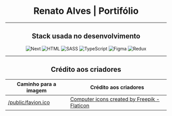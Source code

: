<div align="center">
  <h1>Renato Alves | Portifólio</h1>
  <hr />

  <h2>Stack usada no desenvolvimento</h2>
  <div>
    <img src="https://skillicons.dev/icons?i=next" title="Next" />
    <img src="https://skillicons.dev/icons?i=html" title="HTML" />
    <img src="https://skillicons.dev/icons?i=sass" title="SASS" />
    <img src="https://skillicons.dev/icons?i=ts" title="TypeScript" />
    <img src="https://skillicons.dev/icons?i=figma" title="Figma" />
    <img src="https://skillicons.dev/icons?i=redux" title="Redux" />
  </div>
  <hr/>

  <h2>Crédito aos criadores</h2>
  
  Caminho para a imagem | Crédito aos criadores
  --- | ---
  <a target="_blank" rel="noopener" href="https://github.com/rena02to/portifolio/blob/main/public/images/hacker.png">/public/favion.ico</a> | <a href="https://www.flaticon.com/free-icon/hacker_924915?term=computer&page=1&position=22&origin=tag&related_id=924915">Computer icons created by Freepik - Flaticon</a>
</div>
